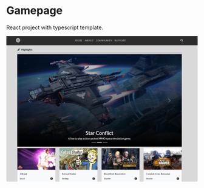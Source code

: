 # Gamepage

React project with typescript template.

![main page](./screenshot/mainpage.v1.png?raw=true)
